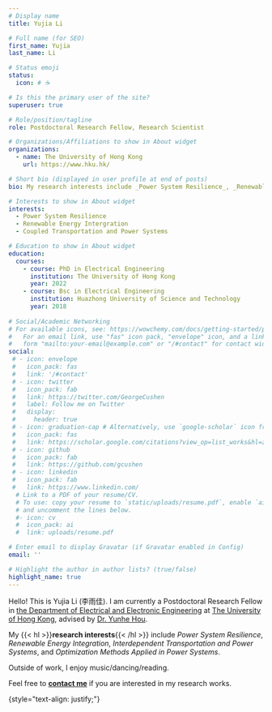 ```yaml
---
# Display name
title: Yujia Li

# Full name (for SEO)
first_name: Yujia
last_name: Li

# Status emoji
status:
  icon: # ☕️

# Is this the primary user of the site?
superuser: true

# Role/position/tagline
role: Postdoctoral Research Fellow, Research Scientist

# Organizations/Affiliations to show in About widget
organizations:
  - name: The University of Hong Kong
    url: https://www.hku.hk/

# Short bio (displayed in user profile at end of posts)
bio: My research interests include _Power System Resilience_, _Renewable Energy Integration_, _Interdependent Transportation and Power Systems_, and _Optimization Methods Applied in Power Systems_. 

# Interests to show in About widget
interests:
  - Power System Resilience
  - Renewable Energy Intergration
  - Coupled Transportation and Power Systems

# Education to show in About widget
education:
  courses:
    - course: PhD in Electrical Engineering
      institution: The University of Hong Kong
      year: 2022
    - course: Bsc in Electrical Engineering
      institution: Huazhong University of Science and Technology
      year: 2018
      
# Social/Academic Networking
# For available icons, see: https://wowchemy.com/docs/getting-started/page-builder/#icons
#   For an email link, use "fas" icon pack, "envelope" icon, and a link in the
#   form "mailto:your-email@example.com" or "/#contact" for contact widget.
social:
 # - icon: envelope
 #   icon_pack: fas
 #   link: '/#contact'
 # - icon: twitter
 #   icon_pack: fab
 #   link: https://twitter.com/GeorgeCushen
 #   label: Follow me on Twitter
 #   display:
 #     header: true
 # - icon: graduation-cap # Alternatively, use `google-scholar` icon from `ai` icon pack
 #   icon_pack: fas
 #   link: https://scholar.google.com/citations?view_op=list_works&hl=zh-CN&authuser=1&hl=zh-CN&user=JaoQ28YAAAAJ&authuser=1
 # - icon: github
 #   icon_pack: fab
 #   link: https://github.com/gcushen
 # - icon: linkedin
 #   icon_pack: fab
 #   link: https://www.linkedin.com/
  # Link to a PDF of your resume/CV.
  # To use: copy your resume to `static/uploads/resume.pdf`, enable `ai` icons in `params.yaml`,
  # and uncomment the lines below.
  #- icon: cv
  #  icon_pack: ai
  #  link: uploads/resume.pdf

# Enter email to display Gravatar (if Gravatar enabled in Config)
email: ''

# Highlight the author in author lists? (true/false)
highlight_name: true
---
```


Hello! This is Yujia Li (李雨佳). I am currently a Postdoctoral Research Fellow in [the Department of Electrical and Electronic Engineering](https://www.eee.hku.hk/) at [The University of Hong Kong](https://www.hku.hk/), advised by [Dr. Yunhe Hou](https://www.eee.hku.hk/~yhhou/index.htm). 

My {{< hl >}}**research interests**{{< /hl >}} include _Power System Resilience_, _Renewable Energy Integration_, _Interdependent Transportation and Power Systems_, and _Optimization Methods Applied in Power Systems_. 

Outside of work, I enjoy music/dancing/reading.

Feel free to [**contact me**](#contact) if you are interested in my research works.


{style="text-align: justify;"}
